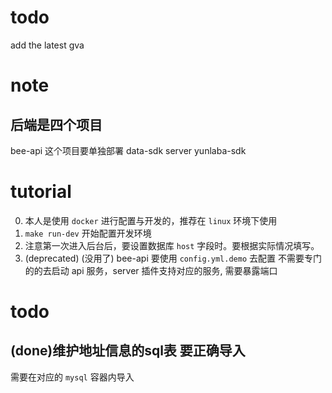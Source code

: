 # todo
add the latest gva

# note
## 后端是四个项目
bee-api
这个项目要单独部署
data-sdk
server
yunlaba-sdk

# tutorial
0. 本人是使用 `docker` 进行配置与开发的，推荐在 `linux` 环境下使用
1. `make run-dev` 开始配置开发环境
2. 注意第一次进入后台后，要设置数据库 `host` 字段时。要根据实际情况填写。
3. (deprecated) (没用了) bee-api 要使用 `config.yml.demo` 去配置
不需要专门的的去启动 api 服务，server 插件支持对应的服务, 需要暴露端口

# todo
## (done)维护地址信息的sql表 要正确导入
需要在对应的 `mysql` 容器内导入
